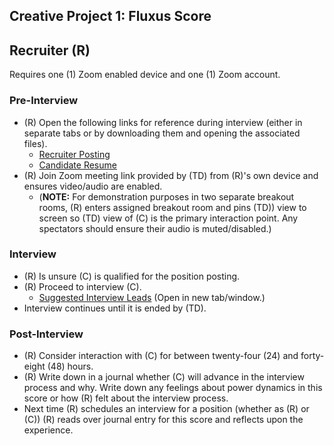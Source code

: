 ## Creative Project 1: Fluxus Score

## Recruiter (R)

Requires one (1) Zoom enabled device and one (1) Zoom account.

### Pre-Interview

- (R) Open the following links for reference during interview (either in separate tabs or by downloading them and opening the associated files).
  - [Recruiter Posting](./Recruiter_Posting_Microsoft365_20210919.pdf)
  - [Candidate Resume](./Candidate_Resume_Microsoft365_20210919.pdf)
- (R) Join Zoom meeting link provided by (TD) from (R)'s own device and ensures video/audio are enabled.
  - (**NOTE:** For demonstration purposes in two separate breakout rooms, (R) enters assigned breakout room and pins (TD)) view to screen so (TD) view of (C) is the primary interaction point. Any spectators should ensure their audio is muted/disabled.)

### Interview

- (R) Is unsure (C) is qualified for the position posting.
- (R) Proceed to interview (C).
  - [Suggested Interview Leads](./recruiter_suggestions.html) (Open in new tab/window.)
- Interview continues until it is ended by (TD).

### Post-Interview

- (R) Consider interaction with (C) for between twenty-four (24) and forty-eight (48) hours.
- (R) Write down in a journal whether (C) will advance in the interview process and why. Write down any feelings about power dynamics in this score or how (R) felt about the interview process.
- Next time (R) schedules an interview for a position (whether as (R) or (C)) (R) reads over journal entry for this score and reflects upon the experience.